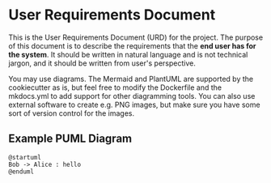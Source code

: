 # User Requirements Document

This is the User Requirements Document (URD) for the project. The purpose of this document is to describe the requirements that the **end user has for the system**. It should be written in natural language and is not technical jargon, and it should be written from user's perspective.

You may use diagrams. The Mermaid and PlantUML are supported by the cookiecutter as is, but feel free to modify the Dockerfile and the mkdocs.yml to add support for other diagramming tools. You can also use external software to create e.g. PNG images, but make sure you have some sort of version control for the images.

## Example PUML Diagram

```puml
@startuml
Bob -> Alice : hello
@enduml
```